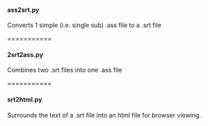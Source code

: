 
#### ass2srt.py
Converts 1 simple (i.e. single sub) .ass file to a .srt file

===========


#### 2srt2ass.py

Combines two .srt files into one .ass file

===========


#### srt2html.py

Surrounds the text of a .srt file into an html file for browser viewing.